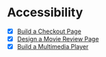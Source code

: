 # Accessibility

- [x] [Build a Checkout Page](./01.html)
- [x] [Design a Movie Review Page](./02.html)
- [x] [Build a Multimedia Player](./03.html)
